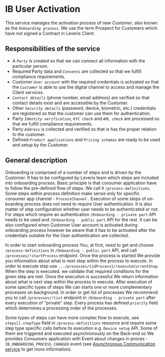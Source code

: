 # IB User Activation

This service manages the activation process of new *Customer*, also known as the *`Onboarding process`*. We use the term Prospect for Customers which have not signed a Contract in Leveris Client.

## Responsibilities of the service

* A *`Party`* is created so that we can connect all information with the particular person.
* Required Party data and *`Consents`* are collected so that we fulfill compliance requirements.
* Customer *`User account`* with the required credentials is activated so that the *`Customer`* is able to use the digital channel to access and manage the Client services.
* *`Contact details`* (phone number, email address) are verified so that contact details exist and are accessible by the Customer.
* Other *`Security details`* (password, device, biometric, etc.) credentials are registered so that the customer can use them for authentication.
* Party *`Identity verification`*, *`KYC check`* and *`AML check`* are processed so that we fulfill compliance requirements.
* Party *`Address`* is collected and verified so that is has the proper relation to the customer.
* Defined *`Product applications`* and *`Pricing schemas`* are ready to be used and setup by the Customer.


## General description

Onboarding is comprised of a number of steps and is driven by the Customer. It has to be configured by Leveris team which steps are included into onboarding process. Basic principle is that consumer application have to follow the pre-defined flow of steps. We call it `/process-definitions`. Some steps within process definition make sense only for specific consumer app channel - `ProcessChannel` .
Execution of some steps of on-boarding process does not need to require User authentication. It is also matter of step configuration whether user needs to be authenticated or not. 
For steps which require an authentication `/Onboarding - private part` API needs to be used and `/Onboarding - public part` API for the rest.
It can be also configured when Customer User account is activated during onboarding process however be aware that it has to be activated after the credentials suitable for the User authentication are collected.

In order to start onboarding process You, at first, need to get and choose `/process-definitions` in `/Onboarding - public part` API, and call `/processes/!startProcess` endpoint. Once the process is started We provide you information about what is next step within the process to execute. In order to execute step use `.../processes/{idProcess}/!executeCurrentStep`. When the step is executed, we validate that required conditions for the given step are met. Once the execution is successful We return information about what is next step within the process to execute. 
After execution of some specific types of steps We can starts one or more complementary processes on background. In order or get list of processes We recommend you to call `/processes/!list` endpoint in `/Onboarding - private part` after every execution of "private" step. Every process has defined `priority` field which determines a processing order of the processes. 

Some types of steps can have more complex flow to execute, see `steps[].stepType` field in `/process-definitions` resource and require some step type specific calls before its execution e.g. `Device setup` API. 
Some of them are triggered and executed asynchronously on the Back-end so We provides Consumers application with Event about changes in proces  - `IB_ONBOARDING_PROCESS_CHANGED` event (see [Asynchronous Communication service](mw-gen-asynccomm-ib.md) to get more information).
